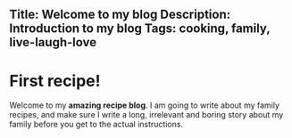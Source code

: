 Title: Welcome to my blog
Description: Introduction to my blog
Tags: cooking, family, live-laugh-love
---
# First recipe!
Welcome to my **amazing recipe blog**. I am going to write about my family recipes, 
and make sure I write a long, irrelevant and boring story about my family before 
you get to the actual instructions.
